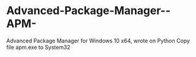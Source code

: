 # Advanced-Package-Manager--APM-
Advanced Package Manager for Windows 10 x64, wrote on Python
Copy file apm.exe to System32
